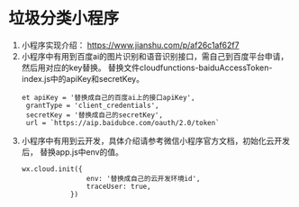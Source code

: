 # 垃圾分类小程序
1. 小程序实现介绍： https://www.jianshu.com/p/af26c1af62f7
2. 小程序中有用到百度ai的图片识别和语音识别接口，需自己到百度平台申请，然后用对应的key替换。
   替换文件cloudfunctions-baiduAccessToken-index.js中的apiKey和secretKey。
   ```
   et apiKey = '替换成自己的百度ai上的接口apiKey',
    grantType = 'client_credentials',
    secretKey = '替换成自己的secretKey',
    url = `https://aip.baidubce.com/oauth/2.0/token`
   ```
3. 小程序中有用到云开发，具体介绍请参考微信小程序官方文档，初始化云开发后， 替换app.js中env的值。
    ```
    wx.cloud.init({
                    env: '替换成自己的云开发环境id',
                    traceUser: true,
                })
    ```
